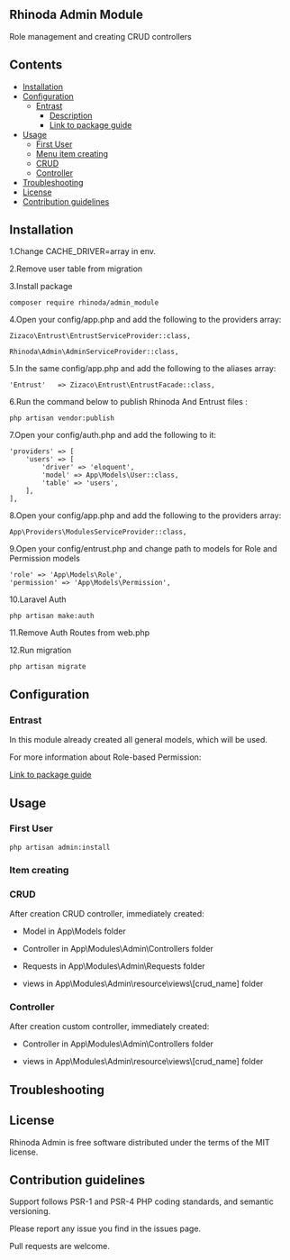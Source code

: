 
## Rhinoda Admin Module

Role management and creating CRUD controllers

## Contents
- [Installation](#installation)
- [Configuration](#configuration)
    - [Entrast](#entrast)
        - [Description](#description)
        - [Link to package guide](https://github.com/Zizaco/entrust#installation)
- [Usage](#usage)
    - [First User](#first-user)
    - [Menu item creating](#item-creating) 
    - [CRUD](#crud)
    - [Controller](#controller)
- [Troubleshooting](#troubleshooting)
- [License](#license)
- [Contribution guidelines](#contribution-guidelines)

## Installation

1.Change CACHE_DRIVER=array in env.

2.Remove user table from  migration 

3.Install package

````
composer require rhinoda/admin_module
````

4.Open your config/app.php and add the following to the providers array:

````
Zizaco\Entrust\EntrustServiceProvider::class,

Rhinoda\Admin\AdminServiceProvider::class,
````

5.In the same config/app.php and add the following to the aliases array:

````
'Entrust'   => Zizaco\Entrust\EntrustFacade::class,
````

6.Run the command below to publish  Rhinoda And Entrust files :

````
php artisan vendor:publish
````

7.Open your config/auth.php and add the following to it:

````
'providers' => [
    'users' => [
        'driver' => 'eloquent',
        'model' => App\Models\User::class,
        'table' => 'users',
    ],
],
````

8.Open your config/app.php and add the following to the providers array:

````
App\Providers\ModulesServiceProvider::class,
````

9.Open your config/entrust.php and change  path to models for Role and Permission models

````
'role' => 'App\Models\Role',
'permission' => 'App\Models\Permission',
````

10.Laravel Auth

````
php artisan make:auth
````

11.Remove Auth Routes from  web.php

12.Run migration 

````
php artisan migrate
````

## Configuration

   ### Entrast
    
   In this module already created all general models, which will be used.

   For  more information about Role-based Permission: 
   
   [Link to package guide](https://github.com/Zizaco/entrust#installation)
   
 
   
## Usage

   ### First User
    
    php artisan admin:install
   
   ### Item creating 
   
   ### CRUD
     
   After creation CRUD controller, immediately created:
     
   * Model in App\Models folder
   
   * Controller in App\Modules\Admin\Controllers folder
   
   * Requests in  App\Modules\Admin\Requests folder
   
   * views  in  App\Modules\Admin\resource\views\\[crud_name] folder
     
   ### Controller
     
   After creation custom controller, immediately created:
   
   * Controller in App\Modules\Admin\Controllers folder
   
   * views  in  App\Modules\Admin\resource\views\\[crud_name] folder
   
   
   
## Troubleshooting

  
  
## License

Rhinoda Admin is free software distributed under the terms of the MIT license. 

## Contribution guidelines

Support follows PSR-1 and PSR-4 PHP coding standards, and semantic versioning.

Please report any issue you find in the issues page.

Pull requests are welcome.
